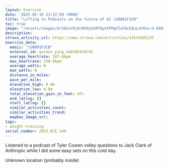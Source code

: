 ```yaml
---
layout: Exercise
date: '2025-05-19 23:22:59 +0000'
title: "Lifting to Podcasts on the future of AI \U0001F3CB️"
toc: true
image: "/assets/images/Gr2A2uYOj0rBV0ySA9TAykSFMqYIuF8c6ZuLnVXns-U-646x2048.jpg.jpeg"
description:
strava_activity_url: https://www.strava.com/activities/14534505135
exercise_data:
  emoji: "\U0001F3CB️"
  external_id: garmin_ping_440385418742
  average_heartrate: 107.6bpm
  max_heartrate: 150.0bpm
  average_watts: W
  max_watts: W
  distance_in_miles:
  pace_per_mile:
  elevation_high: 0.0m
  elevation_low: 0.0m
  total_elevation_gain_in_feet: 0ft
  end_latlng: []
  start_latlng: []
  similar_activities_count:
  similar_activities_trend:
  mapbox_image_url:
tags:
- weight-training
serial_number: 2025.ECE.140
---
```

Listened to a podcast of Tyler Cowen volley questions to Jack Clark of Anthropic while I did some easy sets on this cold day.

Unknown location (probably inside)

